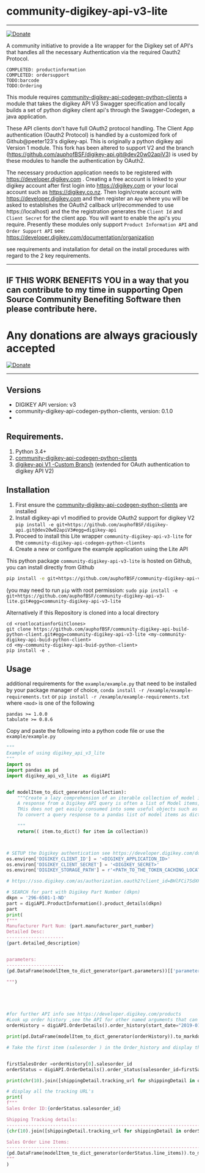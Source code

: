 # community-digikey-api-v3-lite
---------
[![Donate](https://img.shields.io/badge/Donate-PayPal-green.svg)](https://www.paypal.com/cgi-bin/webscr?cmd=_s-xclick&hosted_button_id=ZHPF7ZLDCYEYY&source=url)

A community initiative to provide a lite wrapper for the Digikey set of API's  that handles all the necessary Authentication via the required Oauth2 Protocol.


    COMPLETED: productinformation
    COMPLETED: ordersupport
    TODO:barcode
    TODO:Ordering

This module requires [community-digikey-api-codegen-python-clients](https://github.com/auphofBSF/community-digikey-api-codegen-python-clients)
 a module that takes the digikey API V3 Swagger specification and locally builds  a set of python digikey client api's through the Swagger-Codegen, a java application.  
 
These API clients don't have full OAuth2 protocol handling. The Client App authentication (Oauth2 Protocol) is handled by a customized fork of Github@peeter123's  digikey-api. This  is originally a python digikey api Version 1 module. This fork has been altered to support V2 and the branch (https://github.com/auphofBSF/digikey-api.git@dev20w02apiV3) is used by these modules to handle the authentication by OAuth2.

The necessary production application needs to be registered with https://developer.digikey.com . Creating a free account is linked to your digikey account after first login into https://digikey.com or your local account such as https://digikey.co.nz.  Then login/create account with https://developer.digikey.com  and then register an `App`  where you will be asked to establishes the OAuth2 callback url(recommended to use https://localhost) and the the registration generates the `Client Id` and `Client Secret` for the client app. You will want to enable the api's you require. Presently these modules only support `Product Information API` and `Order Support API` see: https://developer.digikey.com/documentation/organization

see  requirements and installation for detail on the install procedures with regard to the 2 key requirements.

------------
## IF THIS WORK BENEFITS YOU in a way that you can contribute to my time in supporting Open Source Community Benefiting Software then please contribute here. 

# Any donations are always graciously accepted

[![Donate](https://img.shields.io/badge/Donate-PayPal-green.svg)](https://www.paypal.com/cgi-bin/webscr?cmd=_s-xclick&hosted_button_id=ZHPF7ZLDCYEYY&source=url)

---------------------


## Versions
- DIGIKEY API version: v3
- community-digikey-api-codegen-python-clients,   version: 0.1.0
- 

## Requirements.

1) Python 3.4+
2) [community-digikey-api-codegen-python-clients](https://github.com/auphofBSF/community-digikey-api-codegen-python-clients)
3) [digikey-api V1 -Custom Branch](https://github.com/auphofBSF/digikey-api.git@dev20w02apiV3) (extended for OAuth authentication to digikey API V2)

## Installation

1) First ensure the [community-digikey-api-codegen-python-clients](https://github.com/auphofBSF/community-digikey-api-codegen-python-clients) are installed
2) Install digikey-api v1 modified to provide OAuth2 support for digikey V2
     `pip install -e git+https://github.com/auphofBSF/digikey-api.git@dev20w02apiV3#egg=digikey-api
`
1) Proceed to install this Lite wrapper `community-digikey-api-v3-lite` for the `community-digikey-api-codegen-python-clients`
2) Create a new or configure the example application using the Lite API



This python package `community-digikey-api-v3-lite` is hosted on Github, you can install directly from Github

```sh
pip install -e git+https://github.com/auphofBSF/community-digikey-api-v3-lite.git#egg=community-digikey-api-v3-lite

```
(you may need to run `pip` with root permission: `sudo pip install -e git+https://github.com/auphofBSF/community-digikey-api-v3-lite.git#egg=community-digikey-api-v3-lite`

Alternatively if this Repository is cloned into a local directory
```
cd <rootlocationforGitClones>
git clone https://github.com/auphofBSF/community-digikey-api-build-python-client.git#egg=community-digikey-api-v3-lite <my-community-digikey-api-buid-python-client>
cd <my-community-digikey-api-buid-python-client>
pip install -e .
```

## Usage

additional requirements for the `example/example.py` that need to be installed by your package manager of choice, `conda install -r /example/example-requirements.txt` or `pip install -r /example/example-requirements.txt` where `<mod>` is one of the following

    pandas >= 1.0.0
    tabulate >= 0.8.6

Copy and paste the following into a python code file or use the `example/example.py`

```python
"""
Example of using digikey_api_v3_lite
"""
import os
import pandas as pd
import digikey_api_v3_lite  as digiAPI


def modelItem_to_dict_generator(collection):
    """Create a lazy comprehension of an iterable collection of model items, effectively returning a generator.
    A response from a Digikey API query is often a list of Model items, objects of the particular class representing a model item.
    THis does not get easily consumed into some useful objects such as a Pandas DataFrame that would typically take a dictionary object.
    To convert a query response to a pandas list of model items as dictionary in an efficient manner I would suggest to use a lazy list comprehension, effectively returning a generator on the API response, that Pandas Dataframe can consume.

    """
    return(( item.to_dict() for item in collection))



# SETUP the Digikey authentication see https://developer.digikey.com/documentation/organization#production
os.environ['DIGIKEY_CLIENT_ID'] = '<DIGIKEY_APPLICATION_ID>'
os.environ['DIGIKEY_CLIENT_SECRET'] = '<DIGIKEY_SECRET>'
os.environ['DIGIKEY_STORAGE_PATH'] = r'<PATH_TO_THE_TOKEN_CACHING_LOCATION>'

# https://sso.digikey.com/as/authorization.oauth2?client_id=BHlFCi7SdXFoiMwgjYxaTUWCfrQW8vZR&response_type=code&redirect_uri=https%3A%2F%2Flocalhost%3A8139%2Fdigikey_callback

# SEARCH for part with Digikey Part Number (dkpn)
dkpn = '296-6501-1-ND'
part = digiAPI.ProductInformation().product_details(dkpn)
part
print(
f"""
Manufacturer Part Num: {part.manufacturer_part_number}
Detailed Desc:
---------------------
{part.detailed_description}


parameters:
---------------------
{pd.DataFrame(modelItem_to_dict_generator(part.parameters))[['parameter','value','value_id']].to_markdown()}

""")





#for further API info see https://developer.digikey.com/products
#Look up order history ,see the API for other named arguments that can be passed to the order_history or other queries
orderHistory = digiAPI.OrderDetails().order_history(start_date="2019-01-01", end_date="2020-01-01")

print(pd.DataFrame(modelItem_to_dict_generator(orderHistory)).to_markdown())

# Take the first item (salesorder ) in the Order_history and display the order lines


firstSalesOrder =orderHistory[0].salesorder_id
orderStatus = digiAPI.OrderDetails().order_status(salesorder_id=firstSalesOrder)

print(chr(10).join([shippingDetail.tracking_url for shippingDetail in orderStatus.shipping_details]))

# display all the tracking URL's
print(
f"""
Sales Order ID:{orderStatus.salesorder_id}

Shipping Tracking details:
---------------------------------------------------------------------------
{chr(10).join([shippingDetail.tracking_url for shippingDetail in orderStatus.shipping_details])}

Sales Order Line Items:
---------------------------------------------------------------------------
{pd.DataFrame(modelItem_to_dict_generator(orderStatus.line_items)).to_markdown()}
"""
)




```
